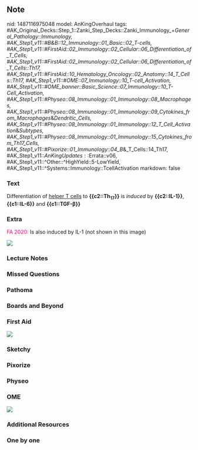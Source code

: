 ## Note
nid: 1487116975048
model: AnKingOverhaul
tags: #AK_Original_Decks::Step_1::Zanki_Step_Decks::Zanki_Immunology_+_General_Pathology::Immunology, #AK_Step1_v11::#B&B::12_Immunology::01_Basic::02_T-cells, #AK_Step1_v11::#FirstAid::02_Immunology::02_Cellular::06_Differentiation_of_T_Cells, #AK_Step1_v11::#FirstAid::02_Immunology::02_Cellular::06_Differentiation_of_T_Cells::Th17, #AK_Step1_v11::#FirstAid::10_Hematology_Oncology::02_Anatomy::14_T_Cells::Th17, #AK_Step1_v11::#OME::07_Immunology::10_T-cell_Activation, #AK_Step1_v11::#OME_banner::Basic_Science::07_Immunology::10_T-Cell_Activation, #AK_Step1_v11::#Physeo::08_Immunology::01_Immunology::08_Macrophages, #AK_Step1_v11::#Physeo::08_Immunology::01_Immunology::09_Cytokines_from_Macrophages_&_Dendritic_Cells, #AK_Step1_v11::#Physeo::08_Immunology::01_Immunology::12_T_Cell_Activation_&_Subtypes, #AK_Step1_v11::#Physeo::08_Immunology::01_Immunology::15_Cytokines_from_Th17_Cells, #AK_Step1_v11::#Pixorize::01_Immunology::04_B_&_T_Cells::14_Th17, #AK_Step1_v11::$AnKingUpdates::$Errata::v06, #AK_Step1_v11::^Other::^HighYield::5-LowYield, #AK_Step1_v11::^Systems::Immunology::TcellActivation
markdown: false

### Text
<div>
  <div>
    Differentiation of <u>helper T cells</u> to
    <b>{{c2::Th<sub>17</sub>}}</b> is <i>induced</i> by
    <b>{{c2::IL-1}}</b>, <b>{{c1::IL-6}}</b> and
    <b>{{c1::TGF-β}}</b>
  </div>
</div>

### Extra
<font color="#FC0280">FA 2020:</font> Is also induced by IL-1 (not
shown in this image)
<div><img src="paste-161168647783007.jpg"></div>

### Lecture Notes


### Missed Questions


### Pathoma


### Boards and Beyond


### First Aid
<img src="tmpwwng4cg_.png">

### Sketchy


### Pixorize


### Physeo


### OME
<div class="ome-widget">
  <a href=
  "https://onlinemeded.org/spa/immunology/t-cell-activation/acquire?ref=anki">
  <img src="_OME_AnkiFlashcards_Lesson_1.png"></a>
</div>

### Additional Resources


### One by one

